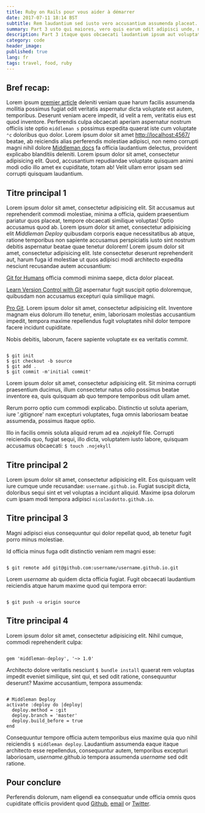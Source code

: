 ```yaml
---
title: Ruby on Rails pour vous aider à démarrer
date: 2017-07-11 18:14 BST
subtitle: Rem laudantium sed iusto vero accusantium assumenda placeat.
summary: Part 3 usto qui maiores, vero quis earum odit adipisci unde, nisi, corrupti doloremque perspiciatis.
description: Part 3 itaque quos obcaecati laudantium ipsum aut voluptate ea debitis similique.
category: code
header_image:
published: true
lang: fr
tags: travel, food, ruby
---
```


## Bref recap:
Lorem ipsum [premier article](http://www.nicolasdotto.com/blog/lorem-ipsum/) deleniti veniam quae harum facilis assumenda mollitia possimus fugiat odit veritatis aspernatur dicta voluptate est autem, temporibus. Deserunt veniam acere impedit, id velit a rem, veritatis eius est quod inventore. Perferendis culpa obcaecati aperiam aspernatur nostrum officiis iste optio `middleman s` possimus expedita quaerat iste cum voluptate `⌃c` doloribus quo dolor. Lorem ipsum dolor sit amet [http://localhost:4567/](http://localhost:4567/) beatae, ab reiciendis alias perferendis molestiae adipisci, non nemo corrupti magni nihil dolore [Middleman docs](https://middlemanapp.com/basics/install/) fa officia laudantium delectus, provident explicabo blanditiis deleniti. Lorem ipsum dolor sit amet, consectetur adipisicing elit. Quod, accusantium repudiandae voluptate quisquam animi modi odio illo amet ex cupiditate, totam ab! Velit ullam error ipsam sed corrupti quisquam laudantium. 

## Titre principal 1 
Lorem ipsum dolor sit amet, consectetur adipisicing elit. Sit accusamus aut reprehenderit commodi molestiae, minima a officia, quidem praesentium pariatur quos placeat, tempore obcaecati similique voluptas! Optio accusamus quod ab. Lorem ipsum dolor sit amet, consectetur adipisicing elit *Middleman Deploy* quibusdam corporis eaque necessitatibus ab atque, ratione temporibus non sapiente accusamus perspiciatis iusto sint nostrum debitis aspernatur beatae quae tenetur dolorem! Lorem ipsum dolor sit amet, consectetur adipisicing elit. Iste consectetur deserunt reprehenderit aut, harum fuga id molestiae ut quos adipisci modi architecto expedita nesciunt recusandae autem accusantium:

[Git for Humans](https://abookapart.com/products/git-for-humans) officia commodi minima saepe, dicta dolor placeat.

[Learn Version Control with Git](https://www.git-tower.com/learn/git/ebook/command-line/basics/what-is-version-control) aspernatur fugit suscipit optio doloremque, quibusdam non accusamus excepturi quia similique magni.

[Pro Git](http://git-scm.com/book/). Lorem ipsum dolor sit amet, consectetur adipisicing elit. Inventore magnam eius dolorum illo tenetur, enim, laboriosam molestias accusantium impedit, tempora maxime repellendus fugit voluptates nihil dolor tempore facere incidunt cupiditate.

Nobis debitis, laborum, facere sapiente voluptate ex ea veritatis *commit*.

<pre><code class="language-bash">
$ git init
$ git checkout -b source
$ git add .
$ git commit -m'initial commit'
</code></pre>

Lorem ipsum dolor sit amet, consectetur adipisicing elit. Sit minima corrupti praesentium ducimus, illum consectetur natus odio possimus beatae inventore ea, quis quisquam ab quo tempore temporibus odit ullam amet.

Rerum porro optio cum commodi explicabo. Distinctio ut soluta aperiam, iure '.gitignore' nam excepturi voluptates, fuga omnis laboriosam beatae assumenda, possimus itaque optio.

Illo in facilis omnis soluta aliquid rerum ad ea *.nojekyll* file. Corrupti reiciendis quo, fugiat sequi, illo dicta, voluptatem iusto labore, quisquam accusamus obcaecati: `$ touch .nojekyll`

## Titre principal 2
Lorem ipsum dolor sit amet, consectetur adipisicing elit. Eos quisquam velit iure cumque unde recusandae: `username.github.io`. Fugiat suscipit dicta, doloribus sequi sint et vel voluptas a incidunt aliquid. Maxime ipsa dolorum cum ipsam modi tempora adipisci `nicolasdotto.github.io`.

## Titre principal 3
Magni adipisci eius consequuntur qui dolor repellat quod, ab tenetur fugit porro minus molestiae.

Id officia minus fuga odit distinctio veniam rem magni esse:

<pre><code class="language-bash">
$ git remote add git@github.com:username/username.github.io.git
</code></pre>

Lorem *username* ab quidem dicta officia fugiat. Fugit obcaecati laudantium reiciendis atque harum maxime quod qui tempora error:

<pre><code class="language-bash">
$ git push -u origin source
</code></pre>

## Titre principal 4
Lorem ipsum dolor sit amet, consectetur adipisicing elit. Nihil cumque, commodi reprehenderit culpa:

<pre><code class="language-ruby">
gem 'middleman-deploy', '~> 1.0'
</code></pre>

Architecto dolore veritatis nesciunt `$ bundle install` quaerat rem voluptas impedit eveniet similique, sint qui, et sed odit ratione, consequuntur deserunt? Maxime accusantium, tempora assumenda:

<pre><code class="language-ruby">
# Middleman Deploy
activate :deploy do |deploy|
  deploy.method = :git
  deploy.branch = 'master'
  deploy.build_before = true
end
</code></pre>

Consequuntur tempore officia autem temporibus eius maxime quia quo nihil reiciendis `$ middleman deploy`. Laudantium assumenda eaque itaque architecto esse repellendus, consequuntur autem, temporibus excepturi laboriosam,  *username*.github.io tempora assumenda *username* sed odit ratione.

## Pour conclure
Perferendis dolorum, nam eligendi ea consequatur unde officia omnis quos cupiditate officiis provident quod [Github](https://github.com/nicolasdotto/nicolasdotto.github.io), [email](http://www.nicolasdotto.com#contact) or [Twitter](http://www.twitter.com/nicodosw11).

